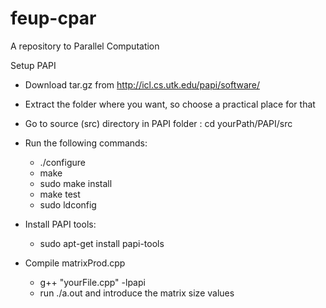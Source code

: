 # feup-cpar
A repository to Parallel Computation

Setup PAPI
- Download tar.gz from http://icl.cs.utk.edu/papi/software/
- Extract the folder where you want, so choose a practical place for that
- Go to source (src) directory in PAPI folder : cd yourPath/PAPI/src
- Run the following commands:
  - ./configure
  - make
  - sudo make install
  - make test
  - sudo ldconfig

- Install PAPI tools:
  - sudo apt-get install papi-tools

- Compile matrixProd.cpp
  - g++ "yourFile.cpp" -lpapi
  - run ./a.out and introduce the matrix size values
